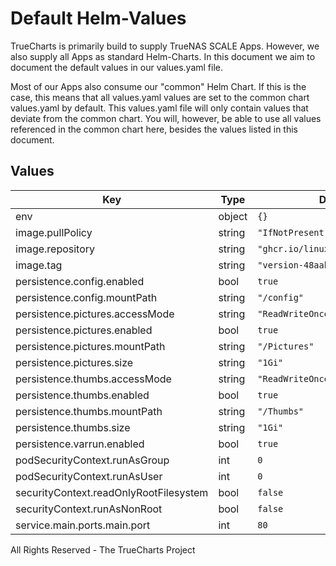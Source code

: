# Default Helm-Values

TrueCharts is primarily build to supply TrueNAS SCALE Apps.
However, we also supply all Apps as standard Helm-Charts. In this document we aim to document the default values in our values.yaml file.

Most of our Apps also consume our "common" Helm Chart.
If this is the case, this means that all values.yaml values are set to the common chart values.yaml by default. This values.yaml file will only contain values that deviate from the common chart.
You will, however, be able to use all values referenced in the common chart here, besides the values listed in this document.

## Values

| Key | Type | Default | Description |
|-----|------|---------|-------------|
| env | object | `{}` |  |
| image.pullPolicy | string | `"IfNotPresent"` |  |
| image.repository | string | `"ghcr.io/linuxserver/photoshow"` |  |
| image.tag | string | `"version-48aabb98"` |  |
| persistence.config.enabled | bool | `true` |  |
| persistence.config.mountPath | string | `"/config"` |  |
| persistence.pictures.accessMode | string | `"ReadWriteOnce"` |  |
| persistence.pictures.enabled | bool | `true` |  |
| persistence.pictures.mountPath | string | `"/Pictures"` |  |
| persistence.pictures.size | string | `"1Gi"` |  |
| persistence.thumbs.accessMode | string | `"ReadWriteOnce"` |  |
| persistence.thumbs.enabled | bool | `true` |  |
| persistence.thumbs.mountPath | string | `"/Thumbs"` |  |
| persistence.thumbs.size | string | `"1Gi"` |  |
| persistence.varrun.enabled | bool | `true` |  |
| podSecurityContext.runAsGroup | int | `0` |  |
| podSecurityContext.runAsUser | int | `0` |  |
| securityContext.readOnlyRootFilesystem | bool | `false` |  |
| securityContext.runAsNonRoot | bool | `false` |  |
| service.main.ports.main.port | int | `80` |  |

All Rights Reserved - The TrueCharts Project
